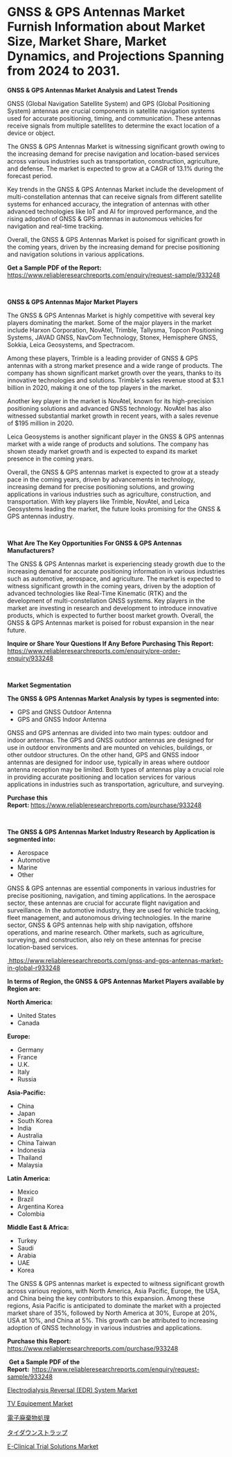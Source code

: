 <p><h1>GNSS & GPS Antennas Market Furnish Information about Market Size, Market Share, Market Dynamics, and Projections Spanning from 2024 to 2031.</h1></p><p><strong>GNSS & GPS Antennas Market Analysis and Latest Trends</strong></p>
<p><p>GNSS (Global Navigation Satellite System) and GPS (Global Positioning System) antennas are crucial components in satellite navigation systems used for accurate positioning, timing, and communication. These antennas receive signals from multiple satellites to determine the exact location of a device or object.</p><p>The GNSS & GPS Antennas Market is witnessing significant growth owing to the increasing demand for precise navigation and location-based services across various industries such as transportation, construction, agriculture, and defense. The market is expected to grow at a CAGR of 13.1% during the forecast period.</p><p>Key trends in the GNSS & GPS Antennas Market include the development of multi-constellation antennas that can receive signals from different satellite systems for enhanced accuracy, the integration of antennas with other advanced technologies like IoT and AI for improved performance, and the rising adoption of GNSS & GPS antennas in autonomous vehicles for navigation and real-time tracking.</p><p>Overall, the GNSS & GPS Antennas Market is poised for significant growth in the coming years, driven by the increasing demand for precise positioning and navigation solutions in various applications.</p></p>
<p><strong>Get a Sample PDF of the Report:&nbsp;</strong> <a href="https://www.reliableresearchreports.com/enquiry/request-sample/933248">https://www.reliableresearchreports.com/enquiry/request-sample/933248</a></p>
<p>&nbsp;</p>
<p><strong>GNSS & GPS Antennas Major Market Players</strong></p>
<p><p>The GNSS & GPS Antennas Market is highly competitive with several key players dominating the market. Some of the major players in the market include Harxon Corporation, NovAtel, Trimble, Tallysma, Topcon Positioning Systems, JAVAD GNSS, NavCom Technology, Stonex, Hemisphere GNSS, Sokkia, Leica Geosystems, and Spectracom.</p><p>Among these players, Trimble is a leading provider of GNSS & GPS antennas with a strong market presence and a wide range of products. The company has shown significant market growth over the years, thanks to its innovative technologies and solutions. Trimble's sales revenue stood at $3.1 billion in 2020, making it one of the top players in the market.</p><p>Another key player in the market is NovAtel, known for its high-precision positioning solutions and advanced GNSS technology. NovAtel has also witnessed substantial market growth in recent years, with a sales revenue of $195 million in 2020.</p><p>Leica Geosystems is another significant player in the GNSS & GPS antennas market with a wide range of products and solutions. The company has shown steady market growth and is expected to expand its market presence in the coming years.</p><p>Overall, the GNSS & GPS antennas market is expected to grow at a steady pace in the coming years, driven by advancements in technology, increasing demand for precise positioning solutions, and growing applications in various industries such as agriculture, construction, and transportation. With key players like Trimble, NovAtel, and Leica Geosystems leading the market, the future looks promising for the GNSS & GPS antennas industry.</p></p>
<p>&nbsp;</p>
<p><strong>What Are The Key Opportunities For GNSS & GPS Antennas Manufacturers?</strong></p>
<p><p>The GNSS & GPS Antennas market is experiencing steady growth due to the increasing demand for accurate positioning information in various industries such as automotive, aerospace, and agriculture. The market is expected to witness significant growth in the coming years, driven by the adoption of advanced technologies like Real-Time Kinematic (RTK) and the development of multi-constellation GNSS systems. Key players in the market are investing in research and development to introduce innovative products, which is expected to further boost market growth. Overall, the GNSS & GPS Antennas market is poised for robust expansion in the near future.</p></p>
<p><strong>Inquire or Share Your Questions If Any Before Purchasing This Report:</strong> <a href="https://www.reliableresearchreports.com/enquiry/pre-order-enquiry/933248">https://www.reliableresearchreports.com/enquiry/pre-order-enquiry/933248</a></p>
<p>&nbsp;</p>
<p><strong>Market Segmentation</strong></p>
<p><strong>The GNSS & GPS Antennas Market Analysis by types is segmented into:</strong></p>
<p><ul><li>GPS and GNSS Outdoor Antenna</li><li>GPS and GNSS Indoor Antenna</li></ul></p>
<p><p>GNSS and GPS antennas are divided into two main types: outdoor and indoor antennas. The GPS and GNSS outdoor antennas are designed for use in outdoor environments and are mounted on vehicles, buildings, or other outdoor structures. On the other hand, GPS and GNSS indoor antennas are designed for indoor use, typically in areas where outdoor antenna reception may be limited. Both types of antennas play a crucial role in providing accurate positioning and location services for various applications in industries such as transportation, agriculture, and surveying.</p></p>
<p><strong>Purchase this Report:&nbsp;</strong><a href="https://www.reliableresearchreports.com/purchase/933248">https://www.reliableresearchreports.com/purchase/933248</a></p>
<p>&nbsp;</p>
<p><strong>The GNSS & GPS Antennas Market Industry Research by Application is segmented into:</strong></p>
<p><ul><li>Aerospace</li><li>Automotive</li><li>Marine</li><li>Other</li></ul></p>
<p><p>GNSS & GPS antennas are essential components in various industries for precise positioning, navigation, and timing applications. In the aerospace sector, these antennas are crucial for accurate flight navigation and surveillance. In the automotive industry, they are used for vehicle tracking, fleet management, and autonomous driving technologies. In the marine sector, GNSS & GPS antennas help with ship navigation, offshore operations, and marine research. Other markets, such as agriculture, surveying, and construction, also rely on these antennas for precise location-based services.</p></p>
<p><a href="https://www.reliableresearchreports.com/gnss-and-gps-antennas-market-in-global-r933248">&nbsp;https://www.reliableresearchreports.com/gnss-and-gps-antennas-market-in-global-r933248</a></p>
<p><strong>In terms of Region, the GNSS & GPS Antennas Market Players available by Region are:</strong></p>
<p>
    <p> <strong> North America: </strong>
        <ul>
            <li>United States</li>
            <li>Canada</li>
        </ul>
        </p> 
    <p> <strong> Europe: </strong>
        <ul>
            <li>Germany</li>
            <li>France</li>
            <li>U.K.</li>
            <li>Italy</li>
            <li>Russia</li>
        </ul>
        </p> 
    <p> <strong> Asia-Pacific: </strong>
        <ul>
            <li>China</li>
            <li>Japan</li>
            <li>South Korea</li>
            <li>India</li>
            <li>Australia</li>
            <li>China Taiwan</li>
            <li>Indonesia</li>
            <li>Thailand</li>
            <li>Malaysia</li>
        </ul>
        </p> 
    <p> <strong> Latin America: </strong>
        <ul>
            <li>Mexico</li>
            <li>Brazil</li>
            <li>Argentina Korea</li>
            <li>Colombia</li>
        </ul>
        </p> 
    <p> <strong> Middle East & Africa: </strong>
        <ul>
            <li>Turkey</li>
            <li>Saudi</li>
            <li>Arabia</li>
            <li>UAE</li>
            <li>Korea</li>
        </ul>
    </p>
    </p>
<p><p>The GNSS & GPS antennas market is expected to witness significant growth across various regions, with North America, Asia Pacific, Europe, the USA, and China being the key contributors to this expansion. Among these regions, Asia Pacific is anticipated to dominate the market with a projected market share of 35%, followed by North America at 30%, Europe at 20%, USA at 10%, and China at 5%. This growth can be attributed to increasing adoption of GNSS technology in various industries and applications.</p></p>
<p><strong>Purchase this Report: </strong><a href="https://www.reliableresearchreports.com/purchase/933248">https://www.reliableresearchreports.com/purchase/933248</a></p>
<p>&nbsp;<strong>Get a Sample PDF of the Report:&nbsp;&nbsp;</strong><a href="https://www.reliableresearchreports.com/enquiry/request-sample/933248">https://www.reliableresearchreports.com/enquiry/request-sample/933248</a></p>
<p><strong></strong></p>
<p><p><a href="https://www.linkedin.com/pulse/electrodialysis-reversal-edr-system-market-furnishes-information-xaaoe">Electrodialysis Reversal (EDR) System Market</a></p><p><a href="https://issuu.com/reportprime-2/docs/tv-equipement-market-size-2030.pptx">TV Equipement Market</a></p><p><a href="https://github.com/DemarcusKuhlman/Market-Research-Report-List-1/blob/main/528230783759.md">電子廃棄物処理</a></p><p><a href="https://github.com/DudleyFerry/Market-Research-Report-List-1/blob/main/400112383760.md">タイダウンストラップ</a></p><p><a href="https://github.com/JuliaFadel1922/Market-Research-Report-List-1/blob/main/e-clinical-trial-solutions-market.md">E-Clinical Trial Solutions Market</a></p></p>